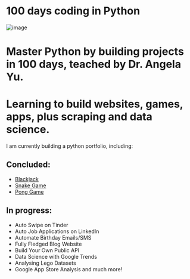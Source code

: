 # 100 days coding in Python

![image](https://user-images.githubusercontent.com/36761125/116433613-9456f700-a841-11eb-845e-11c3822d7a59.png)


# Master Python by building projects in 100 days, teached by Dr. Angela Yu. 
# Learning to build websites, games, apps, plus scraping and data science.

I am currently building a python portfolio, including:
## Concluded:
- [Blackjack](https://github.com/jfbamorim/100dayspython/tree/master/dayeleven)
- [Snake Game](https://github.com/jfbamorim/100dayspython/tree/master/daytwentyone)
- [Pong Game](https://github.com/jfbamorim/100dayspython/tree/master/daytwentytwo)
## In progress:
- Auto Swipe on Tinder
- Auto Job Applications on LinkedIn
- Automate Birthday Emails/SMS
- Fully Fledged Blog Website
- Build Your Own Public API
- Data Science with Google Trends
- Analysing Lego Datasets
- Google App Store Analysis
and much more!
